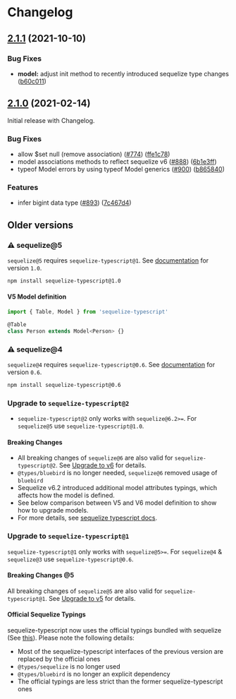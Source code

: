 # Changelog

## [2.1.1](https://github.com/RobinBuschmann/sequelize-typescript/compare/v2.1.0...v2.1.1) (2021-10-10)

### Bug Fixes

* **model:** adjust init method to recently introduced sequelize type changes ([b60c011](https://github.com/RobinBuschmann/sequelize-typescript/commit/b60c011be2e971e56cb783d4ade994965faab916))

## [2.1.0](https://github.com/RobinBuschmann/sequelize-typescript/compare/v2.0.0-beta.1...v2.1.0) (2021-02-14)

Initial release with Changelog.

### Bug Fixes

* allow $set null (remove association) ([#774](https://github.com/RobinBuschmann/sequelize-typescript/issues/774)) ([ffe1c78](https://github.com/RobinBuschmann/sequelize-typescript/commit/ffe1c78df73df7f287b8ce345d6ac0df30283723))
* model associations methods to reflect sequelize v6 ([#888](https://github.com/RobinBuschmann/sequelize-typescript/issues/888)) ([6b1e3ff](https://github.com/RobinBuschmann/sequelize-typescript/commit/6b1e3fffd974f087be2e18258306f81860923ba3))
* typeof Model errors by using typeof Model generics ([#900](https://github.com/RobinBuschmann/sequelize-typescript/issues/900)) ([b865840](https://github.com/RobinBuschmann/sequelize-typescript/commit/b8658404f12e7a44893c9b8652714473bb25f495))

### Features

* infer bigint data type ([#893](https://github.com/RobinBuschmann/sequelize-typescript/issues/893)) ([7c467d4](https://github.com/RobinBuschmann/sequelize-typescript/commit/7c467d404a200b3153cc7aa2605d1e542bef3da9))

## Older versions

### ⚠️ sequelize@5

`sequelize@5` requires `sequelize-typescript@1`. See
[documentation](https://github.com/RobinBuschmann/sequelize-typescript/tree/1.0.0) for version `1.0`.

```sh
npm install sequelize-typescript@1.0
```

#### V5 Model definition

```typescript
import { Table, Model } from 'sequelize-typescript'

@Table
class Person extends Model<Person> {}
```

### ⚠️ sequelize@4

`sequelize@4` requires `sequelize-typescript@0.6`. See
[documentation](https://github.com/RobinBuschmann/sequelize-typescript/tree/0.6.X) for version `0.6`.

```sh
npm install sequelize-typescript@0.6
```

### Upgrade to `sequelize-typescript@2`

* `sequelize-typescript@2` only works with `sequelize@6.2>=`.
  For `sequelize@5` use `sequelize-typescript@1.0`.

#### Breaking Changes

* All breaking changes of `sequelize@6` are also valid for `sequelize-typescript@2`.
  See [Upgrade to v6](https://sequelize.org/master/manual/upgrade-to-v6.html) for details.
* `@types/bluebird` is no longer needed, `sequelize@6` removed usage of `bluebird`
* Sequelize v6.2 introduced additional model attributes typings, which affects how the model is defined.
* See below comparison between V5 and V6 model definition to show how to upgrade models.
* For more details, see [sequelize typescript docs](https://sequelize.org/master/manual/typescript.html).

### Upgrade to `sequelize-typescript@1`

`sequelize-typescript@1` only works with `sequelize@5>=`.
For `sequelize@4` & `sequelize@3` use `sequelize-typescript@0.6`.

#### Breaking Changes @5

All breaking changes of `sequelize@5` are also valid for `sequelize-typescript@1`.
See [Upgrade to v5](https://sequelize.org/v5/manual/upgrade-to-v5.html) for details.

#### Official Sequelize Typings

sequelize-typescript now uses the official typings bundled with sequelize
(See [this](https://sequelize.org/v5/manual/upgrade-to-v5.html#typescript-support)).
Please note the following details:

* Most of the sequelize-typescript interfaces of the previous version are replaced by the official ones
* `@types/sequelize` is no longer used
* `@types/bluebird` is no longer an explicit dependency
* The official typings are less strict than the former sequelize-typescript ones
